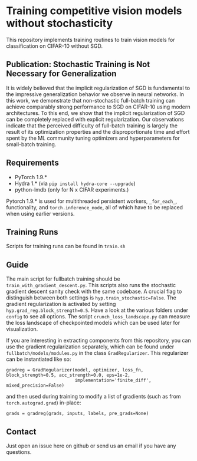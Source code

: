 # Training competitive vision models without stochasticity
This repository implements training routines to train vision models for classification on CIFAR-10 without SGD.

## Publication: Stochastic Training is Not Necessary for Generalization
It is widely believed that the implicit regularization of SGD is fundamental to the impressive generalization behavior we observe in neural networks.  In this work, we demonstrate that non-stochastic full-batch training can achieve comparably strong performance to SGD on CIFAR-10 using modern architectures.  To this end, we show that the implicit regularization of SGD can be completely replaced with explicit regularization.  Our observations indicate that the perceived difficulty of full-batch training is largely the result of its optimization properties and the disproportionate time and effort spent by the ML community tuning optimizers and hyperparameters for small-batch training.

## Requirements
* PyTorch 1.9.*
* Hydra 1.* (via `pip install hydra-core --upgrade`)
* python-lmdb (only for N x CIFAR experiments.)

Pytorch 1.9.* is used for multithreaded persistent workers, `_for_each_`, functionality, and `torch.inference_mode`, all of which have to be replaced when using earlier versions.


## Training Runs

Scripts for training runs can be found in `train.sh`

## Guide

The main script for fullbatch training should be `train_with_gradient_descent.py`. This scripts also runs the stochastic gradient descent sanity check with the same codebase. A crucial flag to distinguish between both settings is `hyp.train_stochastic=False`. The gradient regularization is activated by setting `hyp.grad_reg.block_strength=0.5`. Have a look at the various folders under `config` to see all options. The script `crunch_loss_landscape.py` can measure the loss landscape of checkpointed models which can be used later for visualization.

If you are interesting in extracting components from this repository, you can use the gradient regularization separately, which can be found under `fullbatch/models/modules.py` in the class `GradRegularizer`. This regularizer can be instantiated like so:
```
gradreg = GradRegularizer(model, optimizer, loss_fn, block_strength=0.5, acc_strength=0.0, eps=1e-2,
                          implementation='finite_diff', mixed_precision=False)
```
and then used during training to modify a list of gradients (such as from `torch.autograd.grad`) in-place:
```
grads = gradreg(grads, inputs, labels, pre_grads=None)
```

## Contact

Just open an issue here on github or send us an email if you have any questions.
